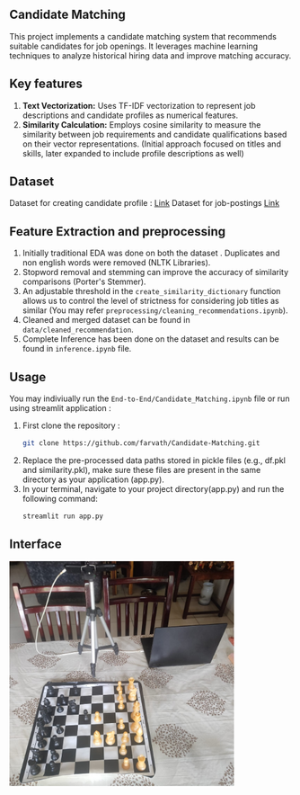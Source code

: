 ## Candidate Matching
This project implements a candidate matching system that recommends suitable candidates for job openings. It leverages machine learning techniques to analyze historical hiring data and improve matching accuracy.

## Key features
1. **Text Vectorization:**  Uses TF-IDF vectorization to represent job descriptions and candidate profiles as numerical features.
2. **Similarity Calculation:** Employs cosine similarity to measure the similarity between job requirements and candidate qualifications based on their vector representations. (Initial approach focused on titles and skills, later expanded to include profile descriptions as well)

## Dataset 
Dataset for creating candidate profile : [Link](https://www.kaggle.com/stackoverflow/stack-overflow-2018-developer-survey#survey_results_public.csv)
Dataset for job-postings [Link](https://www.kaggle.com/PromptCloudHQ/us-technology-jobs-on-dicecom)

## Feature Extraction and preprocessing
1. Initially traditional EDA was done on both the dataset . Duplicates and non english words were removed (NLTK Libraries).
2. Stopword removal and stemming can improve the accuracy of similarity comparisons (Porter's Stemmer).
3. An adjustable threshold in the `create_similarity_dictionary` function allows us  to control the level of strictness for considering job titles as similar (You may refer `preprocessing/cleaning_recommendations.ipynb`).
4. Cleaned and merged dataset can be found in `data/cleaned_recommendation`.
5. Complete Inference has been done on the dataset and results can be found in `inference.ipynb` file.


## Usage
You may indiviually run the `End-to-End/Candidate_Matching.ipynb` file or run using streamlit application :

1. First clone the repository :
    ```bash
    git clone https://github.com/farvath/Candidate-Matching.git
    ```
2. Replace the pre-processed data paths stored in pickle files (e.g., df.pkl and similarity.pkl), make sure these files are present in the same directory as your application (app.py).
3. In your terminal, navigate to your project directory(app.py) and run the following command:
   ```bash
   streamlit run app.py
   ```

## Interface
<img src="https://github.com/farvath/ChessCognito/blob/main/setup.jpg" width="400px" height="400px" alt="alt text">